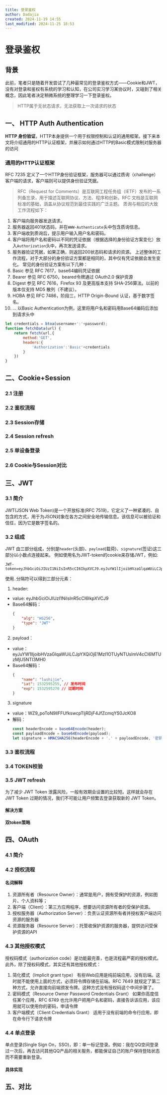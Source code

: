 ```yaml
---
title: 登录鉴权
author: Dadajia
created: 2024-11-19 14:55
last_modified: 2024-11-25 18:53
---
```




# 登录鉴权
## 背景
此前，笔者只是随着开发尝试了几种最常见的登录鉴权方式——Cookie和JWT，没有对登录和鉴权有系统的学习和认知，在公司实习学习某协议时，又碰到了相关概念，因此笔者决定稍微系统的整理学习一下登录鉴权。
> HTTP属于无状态请求，无法获取上一次请求的状态
## 一、 HTTP Auth Authentication
**HTTP 身份验证**，HTTP本身提供一个用于权限控制和认证的通用框架。接下来本文将介绍通用的HTTP认证框架，并展示如何通过HTTP的Basic模式限制对服务器的访问
### 通用的HTTP认证框架
RFC 7235 定义了一个HTTP身份验证框架，服务器可以通过质询（challenge）客户端的请求，客户端则可以提供身份验证凭据。
> RFC（Request for Comments）是互联网工程任务组（IETF）发布的一系列备忘录，用于描述互联网协议、方法、程序和创新。RFC 文档是互联网标准的基础，涵盖从协议规范到最佳实践的广泛主题。
质询与相应的大致工作流程如下：
1. 客户端向服务器发送请求。
2. 服务器返回401状态码，并在`WWW-Authenticate`头中包含质询信息。
3. 客户端收到质询后，提示用户输入用户名和密码。
4. 客户端将用户名和密码以不同的凭证依据（根据选择的身份验证方案变化）放入`Authorization`头中，再次发送请求。
5. 服务器验证凭据，如果正确，则返回200状态码和请求的资源。
上述整体的工作流程，对于大部分的身份验证方案都是相同的，其中仅有凭证依据会发生变化。
常见的身份验证方案有以下几种：
1. Basic 参见 RFC 7617，base64编码凭证依据
2. Bearer 参见 RFC 6750，beared令牌通过 OAuth2.0 保护资源
3. Digest 参见 RFC 7616，Firefox 93 及更高版本支持 SHA-256算法。以前的版本仅支持 MD5 散列（不建议）。
4. HOBA 参见 RFC 7486，阶段三，HTTP Origin-Bound 认证，基于数字签名。
5. ...
以Basic Authentication为例，这里将用户名和密码用Base64编码后添加到请求头中
```js
let credentials = btoa(username+':'+password);
function fetchData(url) {
    return fetch(url,{
        method:'GET',
        headers:{
            'Authorization':'Basic'+credentials
        }
    })
}
```
## 二、Cookie+Session
### 2.1 注册
### 2.2 鉴权流程
### 2.3 Session存储
### 2.4 Session refresh
### 2.5 单设备登录
### 2.6 Cookie与Session对比
## 三、JWT
### 3.1 简介
JWT(JSON Web Token)是一个开放标准(RFC 7519)，它定义了一种紧凑的、自包含的方式，用于为JSON对象在各方之间安全地传输信息。该信息可以被验证和信任，因为它是数字签名的。
### 3.2 组成
JWT 由三部分组成，分别是`header`(头部)、`payload`(载荷)、`signature`(签证)这三部分以小数点连接起来。
例如使用名为JWT-token的cookie来存储JWT，例如:
```
JWT-token=eyJhbGciOiJIUzI1NiIsInR5cCI6IkpXVCJ9.eyJuYW1lIjoibHVzaGlqaWUiLCJpYXQiOjE1MzI1OTUyNTUsImV4cCI6MTUzMjU5NTI3MH0.WZ9_poToN9llFFUfkswcpTljRDjF4JfZcmqYS0JcKO8;
```
使用`.`分隔符可以得到三部分元素：
1. header:
- value: eyJhbGciOiJIUzI1NiIsInR5cCI6IkpXVCJ9
- Base64解码：
    ```json
    {
        "alg": "HS256", 
        "type": "JWT"
    }
    ```
2. payload：
- value：eyJuYW1lIjoibHVzaGlqaWUiLCJpYXQiOjE1MzI1OTUyNTUsImV4cCI6MTUzMjU5NTI3MH0      
- Base64解码：
    ```json
    {
        "name": "lushijie",
        "iat": 1532595255, // 发布时间
        "exp": 1532595270 // 过期时间
    }
    ```
3. signature
- value：WZ9_poToN9llFFUfkswcpTljRDjF4JfZcmqYS0JcKO8
- 解码：
    ```js
    const headerEncode = base64Encode(header);
    const payloadEncode = base64Encode(payload);
    let signature = HMACSHA256(headerEncode + '.' + payloadEncode, '密钥');
    ```
### 3.3 鉴权流程
### 3.4 TOKEN校验
### 3.5 JWT refresh
为了减少 JWT Token 泄露风险，一般有效期会设置的比较短。这样就会存在 JWT Token 过期的情况，我们不可能让用户频繁去登录获取新的 JWT Token。
#### 解决方案
**双token策略**
## 四、OAuth
### 4.1 简介
### 4.2 授权流程
#### 名词解释
1. 资源所有者（Resource Owner）：通常是用户，拥有受保护的资源，例如图片、个人资料等；
2. 客户端（Client）：第三方应用程序，想要访问资源所有者的受保护资源。
3. 授权服务器（Authorization Server）：负责认证资源所有者并授权客户端访问资源的服务器
4. 资源服务器（Resource Server）：托管收保护资源的服务器，提供访问受保护资源的API
### 4.3 其他授权模式
授权码模式（authorization code）是功能最完善，也是流程最严密的授权模式。此外，除了授权码模式，其实还有其他授权模式：
1. 简化模式（Implicit grant type）
有些Web应用是纯前端应用，没有后端。这时就不能使用上面的方式，必须将令牌存储在前端。RFC 7649 就规定了第二种方式，允许直接向前端颁发令牌。这种方式没有授权码这个中间步骤了。
2. 密码模式（Resource Owner Password Credentials Grant）
如果你高度信任某个应用，RFC 6749 也允许用户把用户名和密码，直接告诉该应用，该应用就可以使用你的密码，申请令牌
3. 客户端模式（Client Credentials Grant）
适用于没有前端的命令行应用，即在命令行下请求令牌
### 4.4 单点登录
单点登录(Single Sign On，SSO)，即：单一标记登录。例如：我在QQ空间登录过一次后，再去访问其他QQ产品的相关服务，都能保证自己的账户保持登陆状态而不需要重新登录。
#### 具体实现

## 五、对比